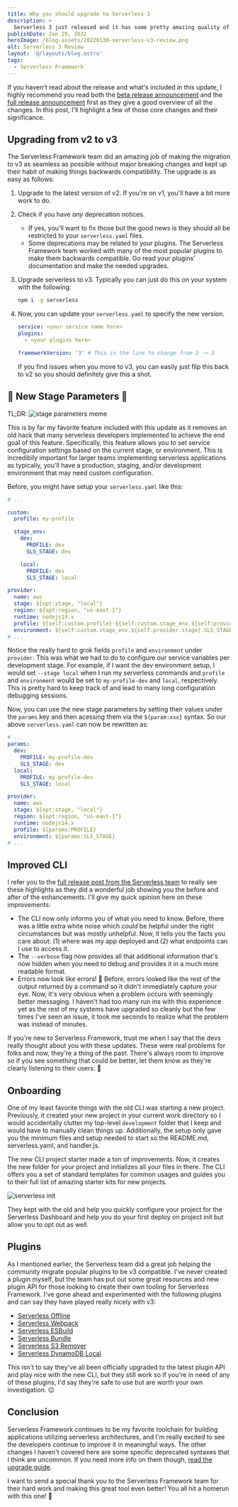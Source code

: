 ```yaml
---
title: Why you should upgrade to Serverless 3
description: >
  Serverless 3 just released and it has some pretty amazing quality of life improvements. Let's check out these new features and how we should leverage them today.
publishDate: Jan 29, 2022
heroImage: /blog-assets/20220130-serverless-v3-review.png
alt: Serverless 3 Review
layout: '@/layouts/blog.astro'
tags:
  - Serverless Framework
---
```


If you haven't read about the release and what's included in this update, I highly recommend you read both the [beta release announcement](https://www.serverless.com/blog/serverless-framework-v3-beta) and the [full release announcement](https://www.serverless.com/blog/serverless-framework-v3-is-live) first as they give a good overview of all the changes. In this post, I'll highlight a few of those core changes and their significance.

## Upgrading from v2 to v3

The Serverless Framework team did an amazing job of making the migration to v3 as seamless as possible without major breaking changes and kept up their habit of making things backwards compatibility. The upgrade is as easy as follows:

1. Upgrade to the latest version of v2. If you're on v1, you'll have a bit more work to do.
2. Check if you have _any_ deprecation notices.
   - If yes, you'll want to fix those but the good news is they should all be restricted to your `serverless.yaml` files.
   - Some deprecations may be related to your plugins. The Serverless Framework team worked with many of the most popular plugins to make them backwards compatible. Go read your plugins' documentation and make the needed upgrades.
3. Upgrade serverless to v3. Typically you can just do this on your system with the following:

   ```bash
   npm i -g serverless
   ```

4. Now, you can update your `serverless.yaml` to specify the new version.

   ```yaml
   service: <your service name here>
   plugins:
     - <your plugins here>

   frameworkVersion: '3' # This is the line to change from 2 -> 3
   ```

   If you find issues when you move to v3, you can easily just flip this back to v2 so you should definitely give this a shot.

## 🎉 New Stage Parameters 🎉

TL;DR:
![stage parameters meme](/blog-assets/20220130-stage-params.png)

This is by far my favorite feature included with this update as it removes an old hack that many serverless developers implemented to achieve the end goal of this feature. Specifically, this feature allows you to set service configuration settings based on the current stage, or environment. This is incredibily important for larger teams implementing serverless applications as typically, you'll have a production, staging, and/or development environment that may need custom configuration.

Before, you might have setup your `serverless.yaml` like this:

```yaml
# ...

custom:
  profile: my-profile

  stage_env:
    dev:
      PROFILE: dev
      SLS_STAGE: dev

    local:
      PROFILE: dev
      SLS_STAGE: local

provider:
  name: aws
  stage: ${opt:stage, "local"}
  region: ${opt:region, "us-east-1"}
  runtime: nodejs14.x
  profile: ${self:custom.profile}-${self:custom.stage_env.${self:provider.stage}.PROFILE, 'dev'}
  environment: ${self:custom.stage_env.${self:provider.stage}.SLS_STAGE}
# ...
```

Notice the really hard to grok fields `profile` and `environment` under `provider`. This was what we had to do to configure our service variables per development stage. For example, if I want the dev environment setup, I would set `--stage local` when I run my serverless commands and `profile` and `environment` would be set to `my-profile-dev` and `local`, respectively. This is pretty hard to keep track of and lead to many long configuration debugging sessions.

Now, you can use the new stage parameters by setting their values under the `params` key and then acessing them via the `${param:xxx}` syntax. So our above `serverless.yaml` can now be rewritten as:

```yaml
# ...
params:
  dev:
    PROFILE: my-profile-dev
    SLS_STAGE: dev
  local:
    PROFILE: my-profile-dev
    SLS_STAGE: local

provider:
  name: aws
  stage: ${opt:stage, "local"}
  region: ${opt:region, "us-east-1"}
  runtime: nodejs14.x
  profile: ${params:PROFILE}
  environment: ${params:SLS_STAGE}
# ...
```

## Improved CLI

I refer you to the [full release post from the Serverless team](https://www.serverless.com/blog/serverless-framework-v3-is-live) to really see these highlights as they did a wonderful job showing you the before and after of the enhancements. I'll give my quick opinion here on these improvements:

- The CLI now only informs you of what you need to know. Before, there was a little extra white noise which _could_ be helpful under the right circumstances but was mostly unhelpful. Now, it tells you the facts you care about: (1) where was my app deployed and (2) what endpoints can I use to access it.
- The `--verbose` flag now provides all that additional information that's now hidden when you need to debug and provides it in a much more readable format.
- Errors now look like errors! 🛑 Before, errors looked like the rest of the output returned by a command so it didn't immediately capture your eye. Now, it's very obvious when a problem occurs with seemingly better messaging. I haven't had too many run ins with this experience yet as the rest of my systems have upgraded so cleanly but the few times I've seen an issue, it took me seconds to realize what the problem was instead of minutes.

If you're new to Serverless Framework, trust me when I say that the devs really thought about you with these updates. These were real problems for folks and now, they're a thing of the past. There's always room to improve so if you see something that could be better, let them know as they're clearly listening to their users. 🥰

## Onboarding

One of my least favorite things with the old CLI was starting a new project. Previously, it created your new project in your current work directory so I would accidentally clutter my top-level `development` folder that I keep and would have to manually clean things up. Additionally, the setup only gave you the minimum files and setup needed to start so the README.md, serverless.yaml, and handler.js.

The new CLI project starter made a ton of improvements. Now, it creates the new folder for your project and initializes all your files in there. The CLI offers you a set of standard templates for common usages and guides you to their full list of amazing starter kits for new projects.

![serverless init](/blog-assets/20220130-serverless-init.png)

They kept with the old and help you quickly configure your project for the Serverless Dashboard and help you do your first deploy on project init but allow you to opt out as well.

## Plugins

As I mentioned earlier, the Serverless team did a great job helping the community migrate popular plugins to be v3 compatible. I've never created a plugin myself, but the team has put out some great resources and new plugin API for those looking to create their own tooling for Serverless Framework. I've gone ahead and experimented with the following plugins and can say they have played really nicely with v3:

- [Serverless Offline](https://www.npmjs.com/package/serverless-offline)
- [Serverless Webpack](https://www.npmjs.com/package/serverless-webpack)
- [Serverless ESBuild](https://www.npmjs.com/package/serverless-esbuild)
- [Serverless Bundle](https://www.npmjs.com/package/serverless-bundle)
- [Serverless S3 Remover](https://www.npmjs.com/package/serverless-s3-remover)
- [Serverless DynamoDB Local](https://www.npmjs.com/package/serverless-dynamodb-local)

This isn't to say they've all been officially upgraded to the latest plugin API and play nice with the new CLI, but they still work so if you're in need of any of these plugins, I'd say they're safe to use but are worth your own investigation. 😉

## Conclusion

Serverless Framework continues to be my favorite toolchain for building applications utilizing serverless architectures, and I'm really excited to see the developers continue to improve it in meaningful ways. The other changes I haven't covered here are some specific deprecated syntaxes that I think are uncommon. If you need more info on them though, [read the upgrade guide](https://www.serverless.com/framework/docs/guides/upgrading-v3).

I want to send a special thank you to the Serverless Framework team for their hard work and making this great tool even better! You all hit a homerun with this one! 🎉
